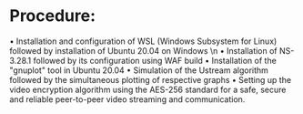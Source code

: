 # Procedure:
• Installation and configuration of WSL (Windows Subsystem for Linux) followed by installation of Ubuntu 20.04 on Windows \n
• Installation of NS-3.28.1 followed by its configuration using WAF build
• Installation of the "gnuplot" tool in Ubuntu 20.04
• Simulation of the Ustream algorithm followed by the simultaneous plotting of respective graphs
• Setting up the video encryption algorithm using the AES-256 standard for a safe, secure and reliable peer-to-peer
video streaming and communication.
